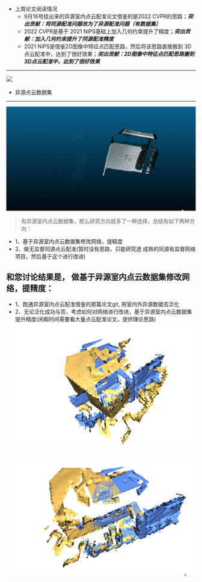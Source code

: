 - 上周论文阅读情况
  - 9月16号挂出来的异源室内点云配准论文借鉴的是2022 CVPR的思路；___突出贡献：将同源配准问题改为了异源配准问题（有数据集）___
  - 2022 CVPR是基于 2021 NIPS基础上加入几何约束提升了精度；___突出贡献：加入几何约束提升了同源配准精度___
  - 2021 NIPS是借鉴2D图像中特征点匹配思路，然后将该思路直接搬到 3D点云配准中，达到了很好效果；___突出贡献：2D图像中特征点匹配思路搬到 3D点云配准中，达到了很好效果___
---
![](https://github.com/Darren-pty/Research/blob/main/Learning%20of%20way/Semester/picture/110.png)

- 异源点云数据集
--- 
![](https://github.com/Darren-pty/Research/blob/main/Learning%20of%20way/Semester/picture/gif/12.gif)




> 有异源室内点云数据集，那么研究方向就多了一种选择，总结有如下两种方向：
- 1、基于异源室内点云数据集修改网络，提精度
- 2、做无监督同源点云配准(暂时没有思路，只能研究透 成熟的同源有监督网络项目，然后基于这个进行改进)

## 和您讨论结果是， 做基于异源室内点云数据集修改网络，提精度：
- 1、跑通异源室内点云配准借鉴的那篇论文git, 用室内外异源数据去泛化
- 2、无论泛化成功与否，考虑如何对网络进行改进，基于异源室内点云数据集提升精度(闲暇时间需要看大量点云配准论文，提供理论思路)


![](https://github.com/Darren-pty/Research/blob/main/Learning%20of%20way/Semester/picture/gif/14.gif)

![](https://github.com/Darren-pty/Research/blob/main/Learning%20of%20way/Semester/picture/gif/15.gif)


